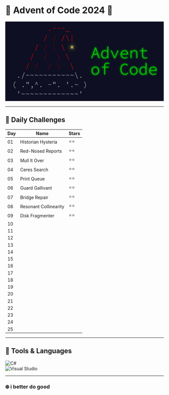 # 🎄 Advent of Code 2024 🎄

![Advent of Code Banner](https://github.com/23og2704/AoC24/blob/master/resources/header2.jpg) <!-- Replace with your custom banner -->

---

## 🚀 Daily Challenges
| Day | Name                    | Stars  |
|-----|-------------------------|--------|
| 01  | Historian Hysteria      | ⭐⭐  |
| 02  | Red-Nosed Reports       | ⭐⭐  |
| 03  | Mull It Over            | ⭐⭐  |
| 04  | Ceres Search            | ⭐⭐  |
| 05  | Print Queue             | ⭐⭐  |
| 06  | Guard Gallivant         | ⭐⭐  |
| 07  | Bridge Repair           | ⭐⭐  |
| 08  | Resonant Collinearity   | ⭐󠁪⭐  |
| 09  | Disk Fragmenter         | ⭐󠁪⭐  |
| 10  |                         |        |
| 11  |                         |        |
| 12  |                         |        |
| 13  |                         |        |
| 14  |                         |        |
| 15  |                         |        |
| 16  |                         |        |
| 17  |                         |        |
| 18  |                         |        |
| 19  |                         |        |
| 20  |                         |        |
| 21  |                         |        |
| 22  |                         |        |
| 23  |                         |        |
| 24  |                         |        |
| 25  |                         |        |

---

## 🔧 Tools & Languages
![C#](https://img.shields.io/badge/C%23-%23239120.svg?style=for-the-badge&logo=c-sharp&logoColor=white)  
![Visual Studio](https://img.shields.io/badge/Visual%20Studio-5C2D91.svg?style=for-the-badge&logo=visual-studio&logoColor=white)

---

### ❄️ i better do good
